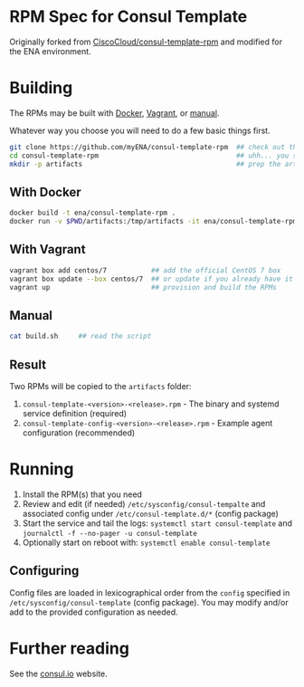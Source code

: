 # RPM Spec for Consul Template

Originally forked from [CiscoCloud/consul-template-rpm](https://github.com/CiscoCloud/consul-template-rpm) and modified for the ENA environment.

# Building

The RPMs may be built with [Docker](#with-docker), [Vagrant](#with-vagrant), or [manual](#manual).

Whatever way you choose you will need to do a few basic things first.

```bash
git clone https://github.com/myENA/consul-template-rpm  ## check out this code
cd consul-template-rpm                                  ## uhh... you should know
mkdir -p artifacts                                      ## prep the artifacts location
```

## With Docker

```bash
docker build -t ena/consul-template-rpm .                                ## build the image
docker run -v $PWD/artifacts:/tmp/artifacts -it ena/consul-template-rpm  ## run the image and build the RPMs
```

## With Vagrant

```bash
vagrant box add centos/7           ## add the official CentOS 7 box
vagrant box update --box centos/7  ## or update if you already have it
vagrant up                         ## provision and build the RPMs
```

## Manual

```bash
cat build.sh     ## read the script
```

## Result

Two RPMs will be copied to the `artifacts` folder:
1. `consul-template-<version>-<release>.rpm`          - The binary and systemd service definition (required)
2. `consul-template-config-<version>-<release>.rpm`   - Example agent configuration (recommended)

# Running

1. Install the RPM(s) that you need
2. Review and edit (if needed) `/etc/sysconfig/consul-tempalte` and associated config under `/etc/consul-template.d/*` (config package)
3. Start the service and tail the logs: `systemctl start consul-template` and `journalctl -f --no-pager -u consul-template`
4. Optionally start on reboot with: `systemctl enable consul-template`

## Configuring

Config files are loaded in lexicographical order from the `config` specified in `/etc/sysconfig/consul-template` (config package).
You may modify and/or add to the provided configuration as needed.

# Further reading

See the [consul.io](http://www.consul.io) website.
